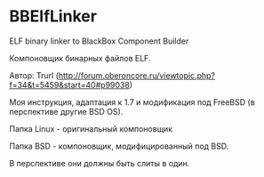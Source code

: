 # BBElfLinker
ELF binary linker to BlackBox Component Builder

Компоновщик бинарных файлов ELF.

Автор: Trurl (http://forum.oberoncore.ru/viewtopic.php?f=34&t=5459&start=40#p99038)

Моя инструкция, адаптация к 1.7 и модификация под FreeBSD (в перспективе другие BSD OS).

Папка Linux - оригинальный компоновщик

Папка BSD - компоновщик, модифицированный под BSD.

В перспективе они должны быть слиты в один.
